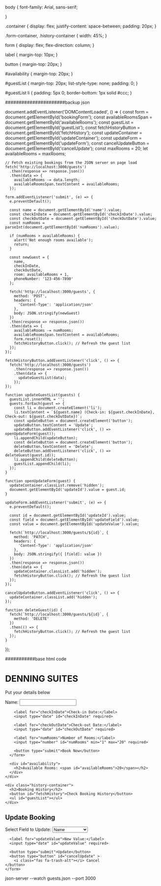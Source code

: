 body {
    font-family: Arial, sans-serif;
    
  }
  
  .container {
    display: flex;
    justify-content: space-between;
    padding: 20px;
  }
  
  .form-container, .history-container {
    width: 45%;
  }
  
  form {
    display: flex;
    flex-direction: column;
  }
  
  label {
    margin-top: 10px;
  }
  
  button {
    margin-top: 20px;
  }
  
  #availability {
    margin-top: 20px;
  }
  
  #guestList {
    margin-top: 20px;
    list-style-type: none;
    padding: 0;
  }
  
  #guestList li {
    padding: 5px 0;
    border-bottom: 1px solid #ccc;
  }
     

######################backup json




document.addEventListener('DOMContentLoaded', () => {
    const form = document.getElementById('bookingForm');
    const availableRoomsSpan = document.getElementById('availableRooms');
    const guestList = document.getElementById('guestList');
    const fetchHistoryButton = document.getElementById('fetchHistory');
    const updateContainer = document.getElementById('updateContainer');
    const updateForm = document.getElementById('updateForm');
    const cancelUpdateButton = document.getElementById('cancelUpdate');
    const maxRooms = 20;
    let availableRooms = maxRooms;
  
    // Fetch existing bookings from the JSON server on page load
    fetch('http://localhost:3000/guests')
      .then(response => response.json())
      .then(data => {
        availableRooms -= data.length;
        availableRoomsSpan.textContent = availableRooms;
      });
  
    form.addEventListener('submit', (e) => {
      e.preventDefault();
  
      const name = document.getElementById('name').value;
      const checkInDate = document.getElementById('checkInDate').value;
      const checkOutDate = document.getElementById('checkOutDate').value;
      const numRooms = parseInt(document.getElementById('numRooms').value);
  
      if (numRooms > availableRooms) {
        alert('Not enough rooms available');
        return;
      }
  
      const newGuest = {
        name,
        checkInDate,
        checkOutDate,
        room: availableRooms + 1,
        phoneNumber: '123-456-7890'
      };
  
      fetch('http://localhost:3000/guests', {
        method: 'POST',
        headers: {
          'Content-Type': 'application/json'
        },
        body: JSON.stringify(newGuest)
      })
      .then(response => response.json())
      .then(data => {
        availableRooms -= numRooms;
        availableRoomsSpan.textContent = availableRooms;
        form.reset();
        fetchHistoryButton.click(); // Refresh the guest list
      });
    });
  
    fetchHistoryButton.addEventListener('click', () => {
      fetch('http://localhost:3000/guests')
        .then(response => response.json())
        .then(data => {
          updateGuestList(data);
        });
    });
  
    function updateGuestList(guests) {
      guestList.innerHTML = '';
      guests.forEach(guest => {
        const li = document.createElement('li');
        li.textContent = `${guest.name} (Check-in: ${guest.checkInDate}, Check-out: ${guest.checkOutDate})`;
        const updateButton = document.createElement('button');
        updateButton.textContent = 'Update';
        updateButton.addEventListener('click', () => openUpdateForm(guest));
        li.appendChild(updateButton);
        const deleteButton = document.createElement('button');
        deleteButton.textContent = 'Delete';
        deleteButton.addEventListener('click', () => deleteGuest(guest.id));
        li.appendChild(deleteButton);
        guestList.appendChild(li);
      });
    }
  
    function openUpdateForm(guest) {
      updateContainer.classList.remove('hidden');
      document.getElementById('updateId').value = guest.id;
    }
  
    updateForm.addEventListener('submit', (e) => {
      e.preventDefault();
  
      const id = document.getElementById('updateId').value;
      const field = document.getElementById('updateField').value;
      const value = document.getElementById('updateValue').value;
  
      fetch(`http://localhost:3000/guests/${id}`, {
        method: 'PATCH',
        headers: {
          'Content-Type': 'application/json'
        },
        body: JSON.stringify({ [field]: value })
      })
      .then(response => response.json())
      .then(data => {
        updateContainer.classList.add('hidden');
        fetchHistoryButton.click(); // Refresh the guest list
      });
    });
  
    cancelUpdateButton.addEventListener('click', () => {
      updateContainer.classList.add('hidden');
    });
  
    function deleteGuest(id) {
      fetch(`http://localhost:3000/guests/${id}`, {
        method: 'DELETE'
      })
      .then(() => {
        fetchHistoryButton.click(); // Refresh the guest list
      });
    }
  });
  

  ###########base html code


<!DOCTYPE html>
<html lang="en">
<head>
  <meta charset="UTF-8">
  <meta name="viewport" content="width=device-width, initial-scale=1.0">
  <title>Hotel Booking</title>
  <link rel="stylesheet" href="style.css">
  <link rel="stylesheet" href="https://cdnjs.cloudflare.com/ajax/libs/font-awesome/6.0.0-beta3/css/all.min.css">
</head>
<body>
  <div class="container">
    <div class="form-container">
      <h1>DENNING SUITES</h1>
      <p>Put your details below</p>
      <form id="bookingForm">
        <label for="name">Name:</label>
        <input type="text" id="name" required>
        
        <label for="checkInDate">Check-in Date:</label>
        <input type="date" id="checkInDate" required>
        
        <label for="checkOutDate">Check-out Date:</label>
        <input type="date" id="checkOutDate" required>
        
        <label for="numRooms">Number of Rooms:</label>
        <input type="number" id="numRooms" min="1" max="20" required>
        
        <button type="submit">Book Now</button>
      </form>

      <div id="availability">
        <h2>Available Rooms: <span id="availableRooms">20</span></h2>
      </div>
    </div>

    <div class="history-container">
      <h2>Booking History</h2>
      <button id="fetchHistory">Check Booking History</button>
      <ul id="guestList"></ul>
    </div>
  </div>

  <div id="updateContainer" class="hidden">
    <h2>Update Booking</h2>
    <form id="updateForm">
      <input type="hidden" id="updateId">
      <label for="updateField">Select Field to Update:</label>
      <select id="updateField">
        <option value="name">Name</option>
        <option value="checkInDate">Check-in Date</option>
        <option value="checkOutDate">Check-out Date</option>
      </select>
      
      <label for="updateValue">New Value:</label>
      <input type="date" id="updateValue" required>
      
      <button type="submit">Update</button>
      <button type="button" id="cancelUpdate" >
        <i class="fas fa-trash-alt"></i> Cancel
    </button>
    </form>
  </div>

  <script src="index.js"></script>
</body>
</html>


json-server --watch guests.json --port 3000